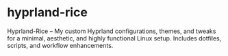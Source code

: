 # hyprland-rice
Hyprland-Rice – My custom Hyprland configurations, themes, and tweaks for a minimal, aesthetic, and highly functional Linux setup. Includes dotfiles, scripts, and workflow enhancements.

